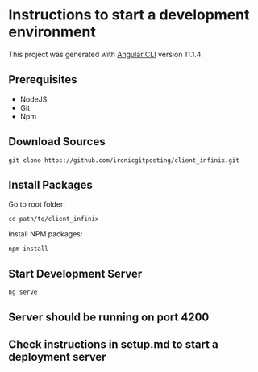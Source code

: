 # Instructions to start a development environment

This project was generated with [Angular CLI](https://github.com/angular/angular-cli) version 11.1.4.

## Prerequisites

- NodeJS
- Git
- Npm

## Download Sources

```
git clone https://github.com/ironicgitposting/client_infinix.git
```

## Install Packages

Go to root folder:

```
cd path/to/client_infinix
```

Install NPM packages:

```
npm install
```

## Start Development Server

```
ng serve
```

## Server should be running on port 4200

## Check instructions in setup.md to start a deployment server

